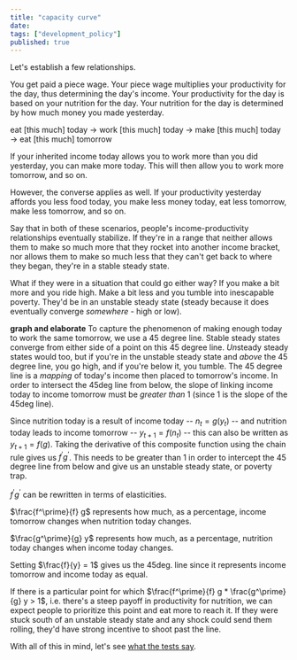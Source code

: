 ```yaml
---
title: "capacity curve"
date: 
tags: ["development_policy"]
published: true
---
```


Let's establish a few relationships.

You get paid a piece wage. Your piece wage multiplies your productivity for the day, thus determining the day's income. Your productivity for the day is based on your nutrition for the day. Your nutrition for the day is determined by how much money you made yesterday.

eat [this much] today &rarr; work [this much] today &rarr; make [this much] today &rarr; eat [this much] tomorrow

If your inherited income today allows you to work more than you did yesterday, you can make more today. This will then allow you to work more tomorrow, and so on.

However, the converse applies as well. If your productivity yesterday affords you less food today, you make less money today, eat less tomorrow, make less tomorrow, and so on.

Say that in both of these scenarios, people's income-productivity relationships eventually stabilize. If they're in a range that neither allows them to make so much more that they rocket into another income bracket, nor allows them to make so much less that they can't get back to where they began, they're in a stable steady state.

What if they were in a situation that could go either way? If you make a bit more and you ride high. Make a bit less and you tumble into inescapable poverty. They'd be in an unstable steady state (steady because it does eventually converge *somewhere* - high or low).

**graph and elaborate**
To capture the phenomenon of making enough today to work the same tomorrow, we use a 45 degree line. Stable steady states converge from either side of a point on this 45 degree line. *Un*steady steady states would too, but if you're in the unstable steady state and *above* the 45 degree line, you go high, and if you're below it, you tumble. The 45 degree line is a *mapping* of today's income then placed to tomorrow's income. In order to intersect the 45deg line from below, the slope of linking income today to income tomorrow must be *greater than* 1 (since 1 is the slope of the 45deg line).

Since nutrition today is a result of income today -- $n_t = g(y_t)$ -- and nutrition today leads to income tomorrow -- $y_{t+1} = f(n_t)$ -- this can also be written as $y_{t+1} = f(g)$. Taking the derivative of this composite function using the chain rule gives us $f^\prime g^\prime$. This needs to be greater than 1 in order to intercept the 45 degree line from below and give us an unstable steady state, or poverty trap.

$f^\prime g^\prime$ can be rewritten in terms of elasticities.

$\frac{f^\prime}{f} g$ represents how much, as a percentage, income tomorrow changes when nutrition today changes.

$\frac{g^\prime}{g} y$ represents how much, as a percentage, nutrition today changes when income today changes.

Setting $\frac{f}{y} = 1$ gives us the 45deg. line since it represents income tomorrow and income today as equal.

If there is a particular point for which $\frac{f^\prime}{f} g * \frac{g^\prime}{g} y > 1$, i.e. there's a steep payoff in productivity for nutrition, we can expect people to prioritize this point and eat more to reach it. If they were stuck south of an unstable steady state and any shock could send them rolling, they'd have strong incentive to shoot past the line.

With all of this in mind, let's see [what the tests say](../../satisfying_a_poverty_trap).



